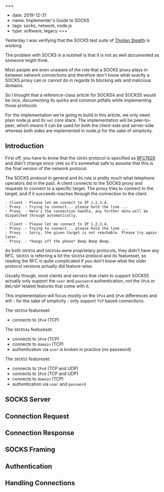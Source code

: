===
- date: 2019-12-31
- name: Implementer's Guide to SOCKS
- tags: socks, network, node.js
- type: software, legacy
===

Yesterday I was verifying that the SOCKS test suite of [Tholian Stealth](https://github.com/tholian-network/stealth)
is working.

The problem with SOCKS in a nutshell is that it is not as well
documented as someone might think.

Most people are even unaware of the role that a SOCKS proxy plays
in between network connections and therefore don't know what exactly
a SOCKS proxy can or cannot do in regards to blocking ads and malicious
domains.

So I thought that a reference-class article for SOCKS4 and SOCKS5
would be nice, documenting its quirks and common pitfalls while
implementing those protocols.

For the implementation we're going to build in this article,
we only need plain node.js and its `net` core stack. The
implementation will be peer-to-peer, which means it can be used
for both the client-side and server-side whereas both sides are
implemented in node.js for the sake of simplicity.


## Introduction

First off, you have to know that the `SOCKS` protocol is specified as
[RFC1929](https://tools.ietf.org/html/rfc1929) and didn't change since
`1996` so it's somewhat safe to assume that this is the final version
of the network protocol.

The SOCKS protocol in general and its role is pretty much what telephone
operators did in the past. A client connects to the SOCKS proxy and
requests to connect to a specific target. The proxy tries to connect
to the target, and if it succeeds reaches through the connection to the
client.

```chat
- Client - Please let me connect to IP 1.2.3.4.
- Proxy  - Trying to connect... please hold the line ...
- Proxy  - Here's the connection handle, any further data will be dispatched through automatically.
```

```chat
- Client - Please let me connect to IP 1.2.3.4.
- Proxy  - Trying to connect... please hold the line ...
- Proxy  - Sorry, the given target is not reachable. Please try again later.
- Proxy  - *hangs off the phone* Beep Beep Beep.
```

As both `SOCKS4` and `SOCKS4a` were proprietary protocols, they didn't
have any RFC. `SOCKS5` is referring a lot the `SOCKS4` protocol and
its featureset, so reading the RFC is quite complicated if you don't
know what the older protocol versions actually did feature-wise.

Usually though, most clients and servers that claim to support SOCKS5
actually only support the `user` and `password` authentication, not
the `IPv6` or `DNS/UDP` related features that come with it.

This implementation will focus mostly on the `IPv4` and `IPv6`
differences and will - for the sake of simplicity - only support `TCP`
based connections.


The `SOCKS4` featureset:

- connects to `IPv4` (TCP)

The `SOCKS4a` featureset:

- connects to `IPv4` (TCP)
- connects to `domain` (TCP)
- authentication via `user` is broken in practice (no password)

The `SOCKS5` featureset:

- connects to `IPv4` (TCP and UDP)
- connects to `IPv6` (TCP and UDP)
- connects to `domain` (TCP)
- authentication via `user` and `password`


## SOCKS Server

## Connection Request

## Connection Response

## SOCKS Framing

## Authentication

## Handling Connections

